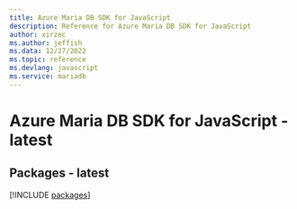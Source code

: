 ```yaml
---
title: Azure Maria DB SDK for JavaScript
description: Reference for Azure Maria DB SDK for JavaScript
author: xirzec
ms.author: jeffish
ms.data: 12/27/2022
ms.topic: reference
ms.devlang: javascript
ms.service: mariadb
---
```

# Azure Maria DB SDK for JavaScript - latest
## Packages - latest
[!INCLUDE [packages](maria-db-index.md)]